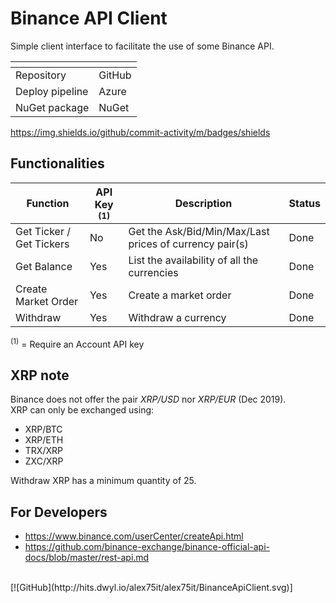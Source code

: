 # Binance API Client

Simple client interface to facilitate the use of some Binance API.   

| <!-- --> | <!-- -->
| --- | ---
| Repository | GitHub | ![GitHub commit activity](https://img.shields.io/github/commit-activity/m/alex75it/BinanceApiClient)
| Deploy pipeline | Azure | [![Build Status](https://alex75.visualstudio.com/Binance%20API%20Client/_apis/build/status/Build%20v3?branchName=master)](https://alex75.visualstudio.com/Binance%20API%20Client/_build/latest?definitionId=24&branchName=master)
| NuGet package | NuGet | [![NuGet](https://img.shields.io/nuget/v/Alex75.BinanceApiClient.svg)](https://www.nuget.org/packages/Alex75.BinanceApiClient) 

https://img.shields.io/github/commit-activity/m/badges/shields


## Functionalities

| Function                     | <nowrap>API Key <sup>(1)</sup></nowrap> | Description                                             | Status
---                          |---      |---                                                      |---
| Get Ticker / Get Tickers   | No      | Get the Ask/Bid/Min/Max/Last prices of currency pair(s) | Done
| Get Balance                | Yes     | List the availability of all the currencies			 | Done
| Create Market Order        | Yes     | Create a market order									 | Done
| Withdraw                   | Yes     | Withdraw a currency                                     | Done

<sup>(1)</sup> = Require an Account API key

<!--
| Create Limit Order         | Yes     | Create a limit order									 | Not implemented
| List Open Orders           | Yes     | List open orders										 | Not implemented
| Check Order Status         | Yes     |														 | Not implemented
| Cancel Order               | Yes     | Cancel an order										 | Not implemented
| List User Transactions     | Yes     | List the User Transactions								 | Not implemented
-->



## XRP note

Binance does not offer the pair _XRP/USD_ nor _XRP/EUR_ (Dec 2019).  
XRP can only be exchanged using:  
- XRP/BTC
- XRP/ETH
- TRX/XRP
- ZXC/XRP

Withdraw XRP has a minimum quantity of 25.



## For Developers

- https://www.binance.com/userCenter/createApi.html
- https://github.com/binance-exchange/binance-official-api-docs/blob/master/rest-api.md


<!--
<style>
sup { font-size:70% }
nowrap, .nowrap { white-space: nowrap}
</style>
-->
<br>
[![GitHub](http://hits.dwyl.io/alex75it/alex75it/BinanceApiClient.svg)]
